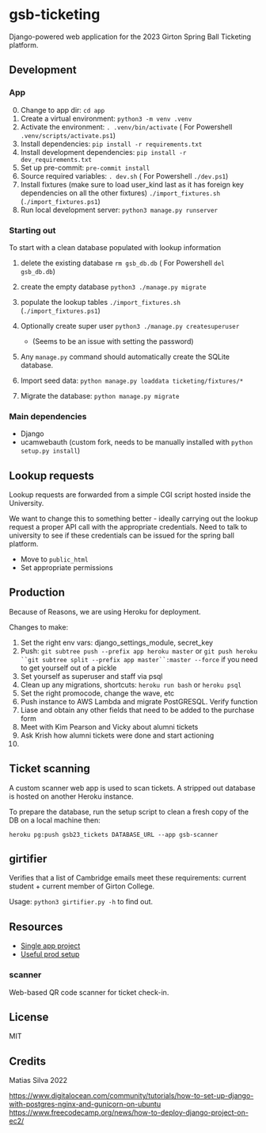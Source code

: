 # gsb-ticketing

Django-powered web application for the 2023 Girton Spring Ball Ticketing platform.

## Development

### App

0. Change to app dir: `cd app`
1. Create a virtual environment: `python3 -m venv .venv`
2. Activate the environment: `. .venv/bin/activate` ( For Powershell `.venv/scripts/activate.ps1`)
3. Install dependencies: `pip install -r requirements.txt`
4. Install development dependencies: `pip install -r dev_requirements.txt`
5. Set up pre-commit: `pre-commit install`
6. Source required variables: `. dev.sh` ( For Powershell `./dev.ps1`)
7. Install fixtures (make sure to load user_kind last as it has foreign key dependencies on all the other fixtures) `./import_fixtures.sh` (`./import_fixtures.ps1`)
8. Run local development server: `python3 manage.py runserver`

### Starting out

To start with a clean database populated with lookup information

1. delete the existing database `rm gsb_db.db` ( For Powershell `del gsb_db.db`)
2. create the empty database `python3 ./manage.py migrate`
3. populate the lookup tables `./import_fixtures.sh` (`./import_fixtures.ps1`)
4. Optionally create super user `python3 ./manage.py createsuperuser`

   - (Seems to be an issue with setting the password)

5. Any `manage.py` command should automatically create the SQLite database.
6. Import seed data: `python manage.py loaddata ticketing/fixtures/*`
7. Migrate the database: `python manage.py migrate`

### Main dependencies

- Django
- ucamwebauth (custom fork, needs to be manually installed with `python setup.py install`)

## Lookup requests

Lookup requests are forwarded from a simple CGI script hosted inside the University.

We want to change this to something better - ideally carrying out the lookup request a proper API call with the appropriate credentials. Need to talk to university to see if these credentials can be issued for the spring ball platform.

- Move to `public_html`
- Set appropriate permissions

## Production

Because of Reasons, we are using Heroku for deployment.

Changes to make:

1. Set the right env vars: django_settings_module, secret_key
2. Push: `git subtree push --prefix app heroku master` or ` git push heroku ``git subtree split --prefix app master``:master --force ` if you need to get yourself out of a pickle
3. Set yourself as superuser and staff via psql
4. Clean up any migrations, shortcuts: `heroku run bash` or `heroku psql`
5. Set the right promocode, change the wave, etc
6. Push instance to AWS Lambda and migrate PostGRESQL. Verify function
7. Liase and obtain any other fields that need to be added to the purchase form
8. Meet with Kim Pearson and Vicky about alumni tickets
9. Ask Krish how alumni tickets were done and start actioning
10.

## Ticket scanning

A custom scanner web app is used to scan tickets. A stripped out database is hosted on another Heroku instance.

To prepare the database, run the setup script to clean a fresh copy of the DB on a local machine then:

```
heroku pg:push gsb23_tickets DATABASE_URL --app gsb-scanner
```

## girtifier

Verifies that a list of Cambridge emails meet these requirements: current student + current member of Girton College.

Usage: `python3 girtifier.py -h` to find out.

## Resources

- [Single app project](https://zindilis.com/posts/django-anatomy-for-single-app/)
- [Useful prod setup](https://www.oreilly.com/library/view/lightweight-django/9781491946275/ch01.html)

### scanner

Web-based QR code scanner for ticket check-in.

## License

MIT

## Credits

Matias Silva 2022


https://www.digitalocean.com/community/tutorials/how-to-set-up-django-with-postgres-nginx-and-gunicorn-on-ubuntu
https://www.freecodecamp.org/news/how-to-deploy-django-project-on-ec2/

